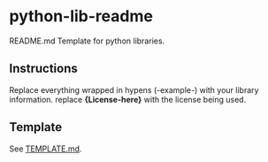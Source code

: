 # python-lib-readme
README.md Template for python libraries.

## Instructions

Replace everything wrapped in hypens (-example-) with your library information. replace **{License-here}** with the license being used.

## Template

See [TEMPLATE.md](TEMPLATE.md).